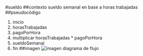 #sueldo
##contexto
sueldo semanal en base a horas trabajadas
##pseudocódigo
1. inicio
2. horasTrabajadas
3. pagoPorHora
4. multiplicar horasTrabajadas * pagoPorHora
5. sueldoSemanal 
6. fin
##imagen
![imagen diagrama de flujo](http://1.1m.yt/BBHFKNR.jpg)